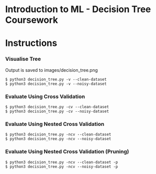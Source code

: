 # Introduction to ML - Decision Tree Coursework

# Instructions

### Visualise Tree

Output is saved to images/decision_tree.png

```console
$ python3 decision_tree.py -v --clean-dataset
$ python3 decision_tree.py -v --noisy-dataset
```

### Evaluate Using Cross Validation

```console
$ python3 decision_tree.py -cv --clean-dataset
$ python3 decision_tree.py -cv --noisy-dataset
```

### Evaluate Using Nested Cross Validation

```console
$ python3 decision_tree.py -ncv --clean-dataset
$ python3 decision_tree.py -ncv --noisy-dataset
```

### Evaluate Using Nested Cross Validation (Pruning)

```console
$ python3 decision_tree.py -ncv --clean-dataset -p
$ python3 decision_tree.py -ncv --noisy-dataset -p
```
